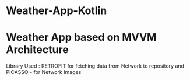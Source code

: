 # Weather-App-Kotlin
# Weather App based on MVVM Architecture



 Library Used : RETROFIT for fetching data from Network to repository 
 and PICASSO - for Network Images 


